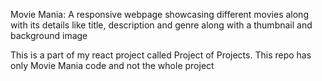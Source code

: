 Movie Mania: A responsive webpage showcasing different movies along with its details like title, description and genre along with a thumbnail and background image

This is a part of my react project called Project of Projects. 
This repo has only Movie Mania code and not the whole project
